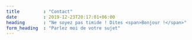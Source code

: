 ```yaml
---
title         : "Contact"
date          : 2019-12-23T20:17:01+06:00
heading       : "Ne soyez pas timide ! Dites <span>Bonjour !</span>"
form_heading  : "Parlez moi de votre sujet"
---
```


